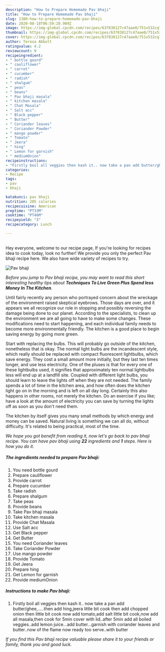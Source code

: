 ```yaml
---
description: "How to Prepare Homemade Pav bhaji"
title: "How to Prepare Homemade Pav bhaji"
slug: 1380-how-to-prepare-homemade-pav-bhaji
date: 2020-08-18T06:59:20.909Z
image: https://img-global.cpcdn.com/recipes/637838127c47aae0/751x532cq70/pav-bhaji-recipe-main-photo.jpg
thumbnail: https://img-global.cpcdn.com/recipes/637838127c47aae0/751x532cq70/pav-bhaji-recipe-main-photo.jpg
cover: https://img-global.cpcdn.com/recipes/637838127c47aae0/751x532cq70/pav-bhaji-recipe-main-photo.jpg
author: Teresa Abbott
ratingvalue: 4.2
reviewcount: 9
recipeingredient:
- " bottle gourd"
- " cauliflower"
- " carrot"
- " cucumber"
- " radish"
- " shalgum"
- " peas"
- " beans"
- " Pav bhaji masala"
- " kitchen masala"
- " Chat Masala"
- " Salt acc"
- " Black pepper"
- " Butter"
- " Coriander leaves"
- " Coriander Powder"
- " mango powder"
- " Tomato"
- " Jeera"
- " hing"
- " Lemon for garnish"
- " mediumOnion"
recipeinstructions:
- "Firstly boil all veggies then kash it.. now take a pan add butter/ghee,.....then add hing,jeera little bit cook then add chopped onion then little bit cook now add tomato,add salt little bit cook,now add all masala,then cook for 5min cover with lid..after 5min add all boiled veggies..add lemon juice...add butter...garnish with coriander leaves and butter..now of the flame now ready too serve..with butter"
categories:
- Recipe
tags:
- pav
- bhaji

katakunci: pav bhaji 
nutrition: 205 calories
recipecuisine: American
preptime: "PT33M"
cooktime: "PT46M"
recipeyield: "3"
recipecategory: Lunch

---
```

<br>
Hey everyone, welcome to our recipe page, If you're looking for recipes idea to cook today, look no further! We provide you only the perfect Pav bhaji recipe here. We also have wide variety of recipes to try.
<br>


![Pav bhaji](https://img-global.cpcdn.com/recipes/637838127c47aae0/751x532cq70/pav-bhaji-recipe-main-photo.jpg)

<i>Before you jump to Pav bhaji recipe, you may want to read this short interesting healthy tips about 
<strong>Techniques To Live Green Plus Spend less Money In The Kitchen</strong>.</i>
</br>

Until fairly recently any person who portrayed concern about the wreckage of the environment raised skeptical eyebrows. Those days are over, and it appears we all recognize our role in stopping and possibly reversing the damage being done to our planet. According to the specialists, to clean up the environment we are all going to have to make some changes. These modifications need to start happening, and each individual family needs to become more environmentally friendly. The kitchen is a good place to begin saving energy by going more green.

Start with replacing the bulbs. This will probably go outside of the kitchen, nonetheless that is okay. The normal light bulbs are the incandescent style, which really should be replaced with compact fluorescent lightbulbs, which save energy. They cost a small amount more initially, but they last ten times longer, and use less electricity. One of the pluses is that for every one of these lightbulbs used, it signifies that approximately ten normal lightbulbs less will end up at a landfill site. Coupled with different light bulbs, you should learn to leave the lights off when they are not needed. The family spends a lot of time in the kitchen area, and how often does the kitchen light go on in the morning and is left on all day long. Certainly this also happens in other rooms, not merely the kitchen. Do an exercise if you like; have a look at the amount of electricity you can save by turning the lights off as soon as you don't need them.

The kitchen by itself gives you many small methods by which energy and money can be saved. Natural living is something we can all do, without difficulty. It's related to being practical, most of the time.


<i>We hope you got benefit from reading it, now let's go back to pav bhaji recipe. You can have pav bhaji using <strong>22</strong> ingredients and <strong>1</strong> steps. Here is how you do it.
</i>

##### The ingredients needed to prepare Pav bhaji:

1. You need  bottle gourd
1. Prepare  cauliflower
1. Provide  carrot
1. Prepare  cucumber
1. Take  radish
1. Prepare  shalgum
1. Take  peas
1. Provide  beans
1. Take  Pav bhaji masala
1. Take  kitchen masala
1. Provide  Chat Masala
1. Use  Salt acc
1. Get  Black pepper
1. Get  Butter
1. You need  Coriander leaves
1. Take  Coriander Powder
1. Use  mango powder
1. Provide  Tomato
1. Get  Jeera
1. Prepare  hing
1. Get  Lemon for garnish
1. Provide  mediumOnion


##### Instructions to make Pav bhaji:

1. Firstly boil all veggies then kash it.. now take a pan add butter/ghee,.....then add hing,jeera little bit cook then add chopped onion then little bit cook now add tomato,add salt little bit cook,now add all masala,then cook for 5min cover with lid..after 5min add all boiled veggies..add lemon juice...add butter...garnish with coriander leaves and butter..now of the flame now ready too serve..with butter


<i>If you find this Pav bhaji recipe valuable please share it to your friends or family, thank you and good luck.</i>
